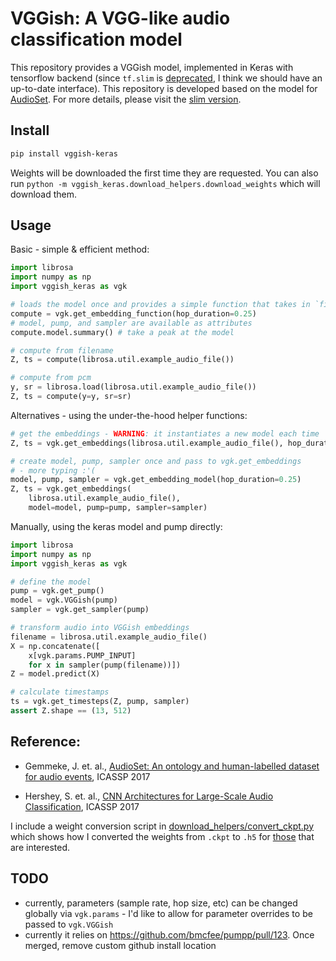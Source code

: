 # VGGish: A VGG-like audio classification model

This repository provides a VGGish model, implemented in Keras with tensorflow backend (since `tf.slim` is [deprecated](https://github.com/tensorflow/tensorflow/issues/16182#issuecomment-372397483), I think we should have an up-to-date interface). This repository is developed
based on the model for [AudioSet](https://research.google.com/audioset/index.html).
For more details, please visit the [slim version](https://github.com/tensorflow/models/tree/master/research/audioset).



## Install

```bash
pip install vggish-keras
```
Weights will be downloaded the first time they are requested. You can also run `python -m vggish_keras.download_helpers.download_weights` which will download them.

## Usage
Basic - simple & efficient method:
```python
import librosa
import numpy as np
import vggish_keras as vgk

# loads the model once and provides a simple function that takes in `filename` or `y, sr`
compute = vgk.get_embedding_function(hop_duration=0.25)
# model, pump, and sampler are available as attributes
compute.model.summary() # take a peak at the model

# compute from filename
Z, ts = compute(librosa.util.example_audio_file())

# compute from pcm
y, sr = librosa.load(librosa.util.example_audio_file())
Z, ts = compute(y=y, sr=sr)
```

Alternatives - using the under-the-hood helper functions:
```python
# get the embeddings - WARNING: it instantiates a new model each time
Z, ts = vgk.get_embeddings(librosa.util.example_audio_file(), hop_duration=0.25)

# create model, pump, sampler once and pass to vgk.get_embeddings
# - more typing :'(
model, pump, sampler = vgk.get_embedding_model(hop_duration=0.25)
Z, ts = vgk.get_embeddings(
    librosa.util.example_audio_file(),
    model=model, pump=pump, sampler=sampler)
```

Manually, using the keras model and pump directly:
```python
import librosa
import numpy as np
import vggish_keras as vgk

# define the model
pump = vgk.get_pump()
model = vgk.VGGish(pump)
sampler = vgk.get_sampler(pump)

# transform audio into VGGish embeddings
filename = librosa.util.example_audio_file()
X = np.concatenate([
    x[vgk.params.PUMP_INPUT]
    for x in sampler(pump(filename))])
Z = model.predict(X)

# calculate timestamps
ts = vgk.get_timesteps(Z, pump, sampler)
assert Z.shape == (13, 512)
```

## Reference:

* Gemmeke, J. et. al.,
  [AudioSet: An ontology and human-labelled dataset for audio events](https://research.google.com/pubs/pub45857.html),
  ICASSP 2017

* Hershey, S. et. al.,
  [CNN Architectures for Large-Scale Audio Classification](https://research.google.com/pubs/pub45611.html),
  ICASSP 2017

I include a weight conversion script in [download_helpers/convert_ckpt.py](https://github.com/beasteers/VGGish/blob/master/vggish_keras/download_helpers/convert_ckpt.py) which shows how I converted the weights from `.ckpt` to `.h5` for [those](https://github.com/DTaoo/VGGish/issues/6) that are interested.

## TODO
 - currently, parameters (sample rate, hop size, etc) can be changed globally via `vgk.params` - I'd like to allow for parameter overrides to be passed to `vgk.VGGish`
 - currently it relies on https://github.com/bmcfee/pumpp/pull/123. Once merged, remove custom github install location
